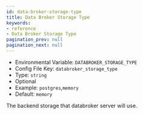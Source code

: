 ```yaml
---
id: data-broker-storage-type
title: Data Broker Storage Type
keywords:
- reference
- Data Broker Storage Type
pagination_prev: null
pagination_next: null
---
```


- Environmental Variable: `DATABROKER_STORAGE_TYPE`
- Config File Key: `databroker_storage_type`
- Type: `string`
- Optional
- Example: `postgres`,`memory`
- Default: `memory`

The backend storage that databroker server will use.
